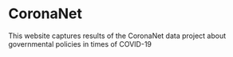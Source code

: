 # CoronaNet
This website captures results of the CoronaNet data project about governmental policies in times of COVID-19 
